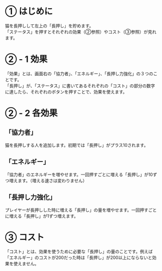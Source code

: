 # ① はじめに
猫を長押しして左上の「長押し」を貯めます。  
「ステータス」を押すとそれぞれの効果（②参照）やコスト（③参照）が見れます。  

# ② - 1 効果
「効果」とは、画面右の「協力者」、「エネルギー」、「長押し力強化」の３つのことです。  
「長押し」が、「ステータス」に書いてあるそれぞれの「コスト」の部分の数字に達したら、それぞれのボタンを押すことで、効果を使えます。  

# ② - 2 各効果
## 「協力者」
猫を長押しする人を追加します。初期では「長押し」がプラス10されます。
## 「エネルギー」
「協力者」のエネルギーを増やせます。一回押すごとに増える「長押し」が10ずつ増えます。（増える速さは変わりません）
## 「長押し力強化」
プレイヤーが長押しした時に増える「長押し」の量を増やせます。一回押すごとに増える「長押し」が1ずつ増えます。

# ③ コスト
「コスト」とは、効果を使うために必要な「長押し」の量のことです。例えば「エネルギー」のコストが200だった時は「長押し」が200以上にならないと効果を使えません。
